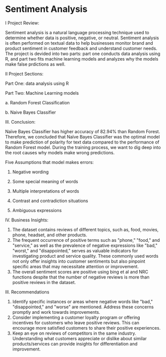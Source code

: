 # Sentiment Analysis
I Project Review:

Sentiment analysis is a natural language processing technique used to determine whether data is positive, negative, or neutral. Sentiment analysis is often performed on textual data to help businesses monitor brand and product sentiment in customer feedback and understand customer needs. The project is devided into two parts: part one conducts data analysis using R, and part two fits machine learning models and analyzes why the models make false prdictions as well. 

II Project Sections:

Part One: data analysis using R

Part Two: Machine Learning models

a. Random Forest Classification

b. Naive Bayes Classifier

III. Conclusion:

Naïve Bayes Classifier has higher accuracy of 82.94% than Random Forest. Therefore, we concluded that Naïve Bayes Classifier was the optimal model to make prediction of polarity for text data compared to the performance of Random Forest model. During the training process, we want to dig deep into the root causes why models make wrong predictions.

Five Assumptions that model makes errors:

1. Negative wording
   
2. Some special meaning of words
   
3. Multiple interpretations of words
   
4. Contrast and contradiction situations
   
5. Ambiguous expressions

IV. Business Insights:

1. The dataset contains reviews of different topics, such as, food, movies, phone, headset, and other products.
2. The frequent occurrence of positive terms such as "phone," "food," and "service," as well as the prevalence of negative expressions like "bad," "worst," and "disappointed," serves as valuable indicators for investigating product and service quality. These commonly used words not only offer insights into customer sentiments but also pinpoint specific areas that may necessitate attention or improvement.
3. The overall sentiment scores are positive using bing et al and NRC functions despite that the number of negative reviews is more than positive reviews in the dataset.
   
III. Recommendations
1. Identify specific instances or areas where negative words like "bad," "disappointed," and "worse" are mentioned. Address these concerns promptly and work towards improvements. 
2. Consider implementing a customer loyalty program or offering incentives for customers who leave positive reviews. This can encourage more satisfied customers to share their positive experiences.
3. Keep an eye on reviews of competitors in the same industry. Understanding what customers appreciate or dislike about similar products/services can provide insights for differentiation and improvement.

